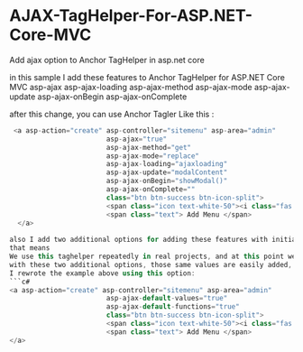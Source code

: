 # AJAX-TagHelper-For-ASP.NET-Core-MVC
Add ajax option to Anchor TagHelper in asp.net core 

in this sample I add these features to Anchor TagHelper for ASP.NET Core MVC
asp-ajax
asp-ajax-loading
asp-ajax-method
asp-ajax-mode
asp-ajax-update
asp-ajax-onBegin
asp-ajax-onComplete

after this change, you can use Anchor Tagler Like this :
```c#
 <a asp-action="create" asp-controller="sitemenu" asp-area="admin"
                        asp-ajax="true"
                        asp-ajax-method="get" 
                        asp-ajax-mode="replace"
                        asp-ajax-loading="ajaxloading"
                        asp-ajax-update="modalContent"
                        asp-ajax-onBegin="showModal()"
                        asp-ajax-onComplete=""
                        class="btn btn-success btn-icon-split">
                        <span class="icon text-white-50"><i class="fas fa-plus"></i></span>
                        <span class="text"> Add Menu </span>
  </a>
  
also I add two additional options for adding these features with initial default values, 
that means
We use this taghelper repeatedly in real projects, and at this point we usually use the same values for these options
with these two additional options, those same values are easily added, 
I rewrote the example above using this option:
```c#
<a asp-action="create" asp-controller="sitemenu" asp-area="admin"
                        asp-ajax-default-values="true"
                        asp-ajax-default-functions="true"
                        class="btn btn-success btn-icon-split">
                        <span class="icon text-white-50"><i class="fas fa-plus"></i></span>
                        <span class="text"> Add Menu </span>
</a>
